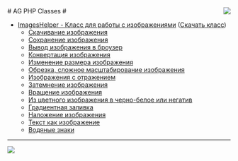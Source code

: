<img src='https://lh4.googleusercontent.com/-SrV72Q-aqxU/Tj_IYj2egwI/AAAAAAAALJU/rQbzcUv6PXw/Apps-help-browser-icon.png' align='right' />
# AG PHP Classes #

  * [ImagesHelper - Класс для работы с изображениями](ImagesHelper.md) ([Скачать класс](http://code.google.com/p/ag-php-classes/downloads/list))
    * [Скачивание изображения](ImagesHelperDownload.md)
    * [Сохранение изображения](ImagesHelperSave.md)
    * [Вывод изображения в броузер](ImagesHelperShow.md)
    * [Конвертация изображения](ImagesHelperConvert.md)
    * [Изменение размера изображения](ImagesHelperResize.md)
    * [Обрезка, сложное масштабирование изображения](ImagesHelperCrop.md)
    * [Изображения с отражением](ImagesHelperReflection.md)
    * [Затемнение изображения](ImagesHelperFade.md)
    * [Вращение изображения](ImagesHelperRotate.md)
    * [Из цветного изображения в черно-белое или негатив](ImagesHelperGrayscale.md)
    * [Градиентная заливка](ImagesHelperGradient.md)
    * [Наложение изображения](ImagesHelperOverlay.md)
    * [Текст как изображение](ImagesHelperText.md)
    * [Водяные знаки](ImagesHelperWatermark.md)

---

<span>
<a href='http://www.gordejev.lv/'><img src='http://www.gordejev.lv/templates/gordejev/images/gora_88x31.png' /></a>
<br />
</span>
